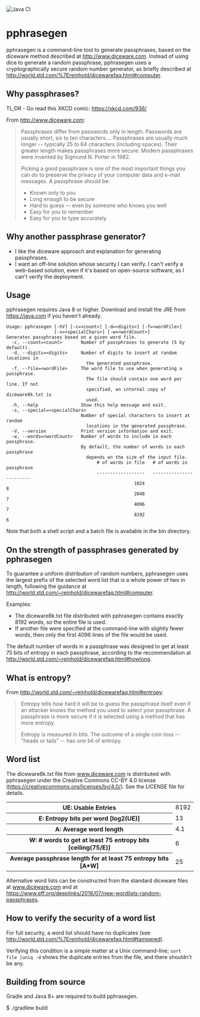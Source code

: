![Java CI](https://github.com/jwcranford/pphrasegen/workflows/Java%20CI/badge.svg?branch=master)

# pphrasegen

pphrasegen is a command-line tool to generate passphrases, based on the 
diceware method described at http://www.diceware.com.  Instead of using 
dice to generate a random passphrase, pphrasegen uses
a cryptographically secure random number generator, as briefly described
at http://world.std.com/%7Ereinhold/dicewarefaq.html#computer.


## Why passphrases?

TL;DR - Go read this XKCD comic: https://xkcd.com/936/

From http://www.diceware.com:

> Passphrases differ from passwords only in length. Passwords are
  usually short, six to ten characters.... Passphrases are usually
  much longer -- typically 25 to 64 characters (including
  spaces). Their greater length makes passphrases more secure. Modern
  passphrases were invented by Sigmund N. Porter in 1982.
>
> Picking a good passphrase is one of the most important things you
  can do to preserve the privacy of your computer data and e-mail
  messages. A passphrase should be:
>
> - Known only to you
> - Long enough to be secure
> - Hard to guess -- even by someone who knows you well
> - Easy for you to remember
> - Easy for you to type accurately


## Why another passphrase generator?

- I like the diceware approach and explanation for generating passphrases.
- I want an off-line solution whose security I can verify.  I can't verify a
web-based solution, even if it's based on open-source software, as I can't 
verify the deployment.


## Usage

pphrasegen requires Java 8 or higher. Download and install the JRE from
https://java.com if you haven't already.

```
Usage: pphrasegen [-hV] [-c=<count>] [-d=<digits>] [-f=<wordFile>]
                  [-s=<specialChars>] [-w=<wordCount>]
Generates passphrases based on a given word file.
  -c, --count=<count>       Number of passphrases to generate (5 by default).
  -d, --digits=<digits>     Number of digits to insert at random locations in
                              the generated passphrase.
  -f, --file=<wordFile>     The word file to use when generating a passphrase.
                              The file should contain one word per line. If not
                              specified, an internal copy of diceware8k.txt is
                              used.
  -h, --help                Show this help message and exit.
  -s, --special=<specialChars>
                            Number of special characters to insert at random
                              locations in the generated passphrase.
  -V, --version             Print version information and exit.
  -w, --words=<wordCount>   Number of words to include in each passphrase.
                            By default, the number of words in each passphrase
                              depends on the size of the input file.
                                  # of words in file   # of words in passphrase
                                  ------------------   ------------------------
                                                1024                          8
                                                2048                          7
                                                4096                          7
                                                8192                          6
```

Note that both a shell script and a batch file is available in the bin
directory.


## On the strength of passphrases generated by pphrasegen

To guarantee a uniform distribution of random numbers, pphrasegen uses the 
largest prefix of the selected word list that is a whole power of two in 
length, following the guidance at 
http://world.std.com/~reinhold/dicewarefaq.html#computer.

Examples:
* The diceware8k.txt file distributed with pphrasegen contains exactly 8192 
  words, so the entire file is used.
* If another file were specified at the command-line with slightly fewer words,
  then only the first 4096 lines of the file would be used. 

The default number of words in a passphrase was designed to get at least
75 bits of entropy in each passphrase, according to the recommendation 
at http://world.std.com/~reinhold/dicewarefaq.html#howlong.


## What is entropy?

From http://world.std.com/~reinhold/dicewarefaq.html#entropy:

> Entropy tells how hard it will be to guess the passphrase itself even 
  if an attacker knows the method you used to select your passphrase. A 
  passphrase is more secure if it is selected using a method that has 
  more entropy.
>
> Entropy is measured in bits. The outcome of a single coin toss -- 
  "heads or tails" -- has one bit of entropy.


## Word list

The diceware8k.txt file from www.diceware.com is distributed with pphrasegen
under the Creative Commons CC-BY 4.0 license 
(https://creativecommons.org/licenses/by/4.0/). See the LICENSE file for details.

<table>
<tr>
    <th>UE: Usable Entries</th>                     <td>8192</td>
</tr><tr>
    <th>E: Entropy bits per word [log2(UE)]</th>    <td>13</td>
</tr><tr>
    <th>A: Average word length</th>                 <td>4.1</td>
</tr><tr>
    <th>W: # words to get at least 75 entropy bits [ceiling(75/E)]</th> <td>6</td>
</tr><tr>
    <th>Average passphrase length for at least 75 entropy bits [A*W]</th>   <td>25</td>
</tr>
</table>

Alternative word lists can be constructed from the standard diceware
files at www.diceware.com and at  
https://www.eff.org/deeplinks/2016/07/new-wordlists-random-passphrases.


## How to verify the security of a word list

For full security, a word list should have no duplicates 
(see http://world.std.com/%7Ereinhold/dicewarefaq.html#tampered).

Verifying this condition is a simple matter at a Unix command-line; 
`sort file |uniq -d` shows the duplicate entries from the file, and there 
shouldn't be any.


## Building from source

Gradle and Java 8+ are required to build pphrasegen.

$ ./gradlew build

